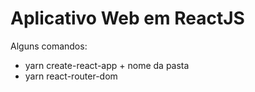# Aplicativo Web em ReactJS

Alguns comandos:

* yarn create-react-app + nome da pasta
* yarn react-router-dom